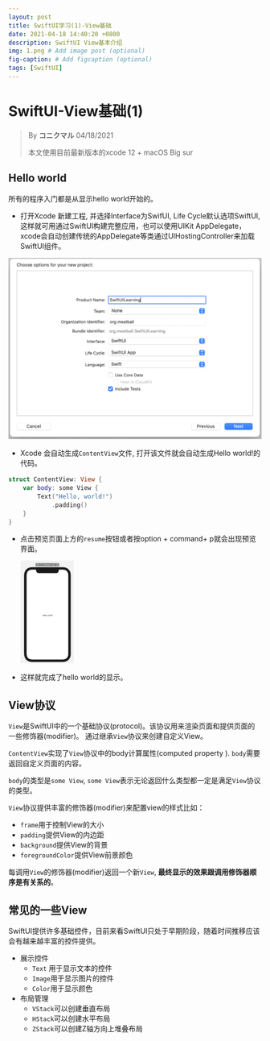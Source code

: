 ```yaml
---
layout: post
title: SwiftUI学习(1)-View基础
date: 2021-04-18 14:40:20 +0800
description: SwiftUI View基本介绍
img: 1.png # Add image post (optional)
fig-caption: # Add figcaption (optional)
tags: [SwiftUI]
---
```


# SwiftUI-View基础(1)

> By **コニクマル** 04/18/2021 
>
> 本文使用目前最新版本的xcode 12 + macOS Big sur

## Hello world

所有的程序入门都是从显示hello world开始的。

- 打开Xcode 新建工程, 并选择Interface为SwifUI, Life Cycle默认选项SwiftUI,这样就可用通过SwiftUI构建完整应用，也可以使用UIKit AppDelegate，xcode会自动创建传统的AppDelegate等类通过UIHostingController来加载SwiftUI组件。

 ![image-20210418145302335](../assets/img/image-20210418145302335.png)

- Xcode 会自动生成`ContentView`文件, 打开该文件就会自动生成Hello world!的代码。

```swift
struct ContentView: View {
    var body: some View {
        Text("Hello, world!")
            .padding()
    }
}
```



- 点击预览页面上方的`resume`按钮或者按option + command+ p就会出现预览界面。

  <img src="../assets/img/image-20210418152506454.png" alt="image-20210418152506454" style="zoom:20%;" />

- 这样就完成了hello world的显示。

## View协议

`View`是SwiftUI中的一个基础协议(protocol)。该协议用来渲染页面和提供页面的一些修饰器(modifier)。 通过继承`View`协议来创建自定义View。

`ContentView`实现了`View`协议中的body计算属性(computed property ). `body`需要返回自定义页面的内容。

`body`的类型是`some View`, `some View`表示无论返回什么类型都一定是满足`View`协议的类型。

`View`协议提供丰富的修饰器(modifier)来配置view的样式比如：

- `frame`用于控制View的大小
- `padding`提供View的内边距
- `background`提供View的背景
- `foregroundColor`提供View前景颜色

每调用`View`的修饰器(modifier)返回一个新`View`, **最终显示的效果跟调用修饰器顺序是有关系的**。

## 常见的一些View

SwiftUI提供许多基础控件，目前来看SwiftUI只处于早期阶段，随着时间推移应该会有越来越丰富的控件提供。

- 展示控件
  - `Text` 用于显示文本的控件
  - `Image`用于显示图片的控件
  - `Color`用于显示颜色
- 布局管理
  - `VStack`可以创建垂直布局
  - `HStack`可以创建水平布局
  - `ZStack`可以创建Z轴方向上堆叠布局
